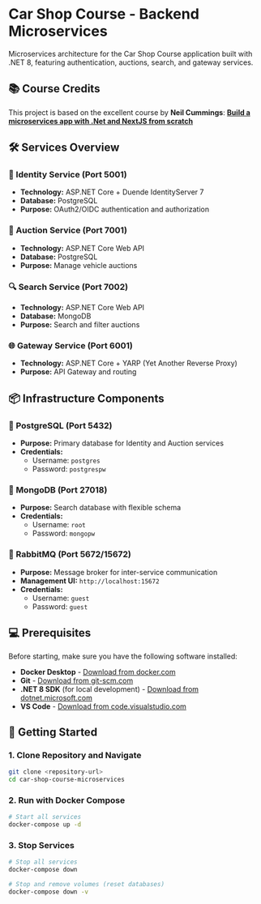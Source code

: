 # Car Shop Course - Backend Microservices

Microservices architecture for the Car Shop Course application built with .NET 8, featuring authentication, auctions, search, and gateway services.

## 📚 Course Credits

This project is based on the excellent course by **Neil Cummings**:
**[Build a microservices app with .Net and NextJS from scratch](https://www.udemy.com/course/build-a-microservices-app-with-dotnet-and-nextjs-from-scratch)**

## 🛠️ Services Overview

### 🔐 Identity Service (Port 5001)
- **Technology:** ASP.NET Core + Duende IdentityServer 7
- **Database:** PostgreSQL
- **Purpose:** OAuth2/OIDC authentication and authorization

### 🚗 Auction Service (Port 7001)
- **Technology:** ASP.NET Core Web API
- **Database:** PostgreSQL
- **Purpose:** Manage vehicle auctions

### 🔍 Search Service (Port 7002)
- **Technology:** ASP.NET Core Web API
- **Database:** MongoDB
- **Purpose:** Search and filter auctions

### 🌐 Gateway Service (Port 6001)
- **Technology:** ASP.NET Core + YARP (Yet Another Reverse Proxy)
- **Purpose:** API Gateway and routing

## 📦 Infrastructure Components

### 🐘 PostgreSQL (Port 5432)
- **Purpose:** Primary database for Identity and Auction services
- **Credentials:**
  - Username: `postgres`
  - Password: `postgrespw`

### 🍃 MongoDB (Port 27018)
- **Purpose:** Search database with flexible schema
- **Credentials:**
  - Username: `root`
  - Password: `mongopw`

### 🐰 RabbitMQ (Port 5672/15672)
- **Purpose:** Message broker for inter-service communication
- **Management UI:** `http://localhost:15672`
- **Credentials:**
  - Username: `guest`
  - Password: `guest`

## 💻 Prerequisites

Before starting, make sure you have the following software installed:

- **Docker Desktop** - [Download from docker.com](https://www.docker.com/products/docker-desktop/)
- **Git** - [Download from git-scm.com](https://git-scm.com/)
- **.NET 8 SDK** (for local development) - [Download from dotnet.microsoft.com](https://dotnet.microsoft.com/download)
- **VS Code** - [Download from code.visualstudio.com](https://code.visualstudio.com/)

## 🚀 Getting Started

### 1. Clone Repository and Navigate

```bash
git clone <repository-url>
cd car-shop-course-microservices
```

### 2. Run with Docker Compose

```bash
# Start all services
docker-compose up -d
```

### 3. Stop Services

```bash
# Stop all services
docker-compose down

# Stop and remove volumes (reset databases)
docker-compose down -v
```